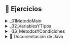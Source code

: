 ## 📝 Ejercicios

<details>
  <summary>_01MetodoMain</summary>

  - [x] [EjercicioPrint01](poner la url)  
  - [x] [EjercicioPrint02](#)  
  - [x] [EjercicioPrint03](#)  

</details>

<details>
  <summary>_02_VariablesYTipos</summary>

  - [x] [B_VariablesYTipos](poner la url)  
  - [x] [BA_BasicoVariablesYTipos](#)  
  - [ ] [BB_IntermedioVariablesYTipos](#)  
  - [ ] [BC_AvanzadoVariablesTipos](#)  

</details>

<details>
  <summary>_03_MetodosYCondiciones</summary>

  - [x] [C_Metodos](#)  

</details>

<details>
  <summary>📌 Documentación de Java</summary>

  - [x] [_02ADN](#)  

</details>

